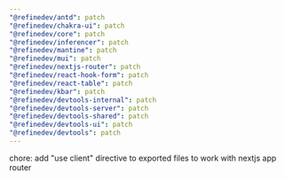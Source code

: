 ```yaml
---
"@refinedev/antd": patch
"@refinedev/chakra-ui": patch
"@refinedev/core": patch
"@refinedev/inferencer": patch
"@refinedev/mantine": patch
"@refinedev/mui": patch
"@refinedev/nextjs-router": patch
"@refinedev/react-hook-form": patch
"@refinedev/react-table": patch
"@refinedev/kbar": patch
"@refinedev/devtools-internal": patch
"@refinedev/devtools-server": patch
"@refinedev/devtools-shared": patch
"@refinedev/devtools-ui": patch
"@refinedev/devtools": patch
---
```


chore: add "use client" directive to exported files to work with nextjs app router
